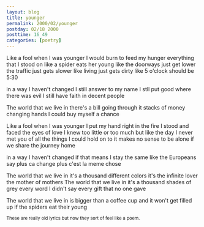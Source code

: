 ```yaml
---
layout: blog
title: younger
permalink: 2000/02/younger
postday: 02/18 2000
posttime: 16_49
categories: [poetry]
---
```


Like a fool when I was younger
I would burn to feed my hunger
everything that I stood on
like a spider eats her young
like the doorways just get lower
the traffic just gets slower
like living just gets dirty
like 5 o'clock should be 5:30

in a way I haven't changed
I still answer to my name
I stll put good where there was evil
I still have faith in decent people

The world that we live in
there's a bill going through it
stacks of money changing hands
I could buy myself a chance

Like a fool when I was younger
I put my hand right in the fire
I stood and faced the eyes of love
I knew too little or too much
but like the day I never met you
of all the things I could hold on to
it makes no sense to be alone
if we share the journey home

in a way I haven't changed
if that means I stay the same
like the Europeans say
plus ca change plus c'est la meme chose

The world that we live in
it's a thousand different colors
it's the infinite lover
the mother of mothers
The world that we live in
it's a thousand shades of grey
every word I didn't say
every gift that no one gave

The world that we live in
is bigger than a coffee cup
and it won't get filled up
if the spiders eat their young


<small>These are really old lyrics but now they sort of feel like a poem.</small>

